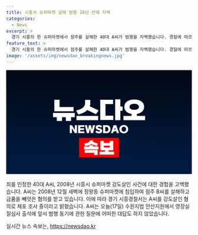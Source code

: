 ```yaml
---
title: 시흥서 슈퍼마켓 살해 범행 16년 만에 자백
categories:
  - News
excerpt: >
  경기 시흥의 한 슈퍼마켓에서 점주를 살해한 40대 A씨가 범행을 자백했습니다. 경찰에 따르면 A씨는 2008년 12월 새벽에 슈퍼마켓에 침입해 점주를 살해한 후 금품을 빼앗아 도주한 혐의를 받고 있습니다. A씨는 오늘(17일) 수원지법 안산지원에서 진행되는 영장실질심사 출석에 앞서 범행 동기에 대한 질문에 대답을 거부했습니다. (출처: 경기 시흥경찰서, 연합뉴스) #강도살인 #시흥슈퍼마켓 #범행자백
feature_text: >
  경기 시흥의 한 슈퍼마켓에서 점주를 살해한 40대 A씨가 범행을 자백했습니다. 경찰에 따르면 A씨는 2008년 12월 새벽에 슈퍼마켓에 침입해 점주를 살해한 후 금품을 빼앗아 도주한 혐의를 받고 있습니다. A씨는 오늘(17일) 수원지법 안산지원에서 진행되는 영장실질심사 출석에 앞서 범행 동기에 대한 질문에 대답을 거부했습니다. (출처: 경기 시흥경찰서, 연합뉴스) #강도살인 #시흥슈퍼마켓 #범행자백
image: '/assets/img/newsdao_breakingnews.jpg'
---
```


<p><img src="/assets/img/newsdao_breakingnews.jpg" alt="koreaapp 속보" /></p>

<p>죄를 인정한 40대 A씨, 2008년 시흥시 슈퍼마켓 강도살인 사건에 대한 경험을 고백했습니다. A씨는 2008년 12월 새벽에 정왕동 슈퍼마켓에 침입하여 점주 B씨를 살해하고 금품을 빼앗은 혐의를 받고 있습니다. 이에 따라 경기 시흥경찰서는 A씨를 강도살인 혐의로 체포 조사 중이라고 밝혔습니다. A씨는 오늘(17일) 수원지법 안산지원에서 영장실질심사 출석에 앞서 범행 동기에 관한 질문에 어떠한 대답도 하지 않았습니다.</p>
실시간 뉴스 속보는, <a href="https://newsdao.kr" rel="dofollow">https://newsdao.kr</a>


